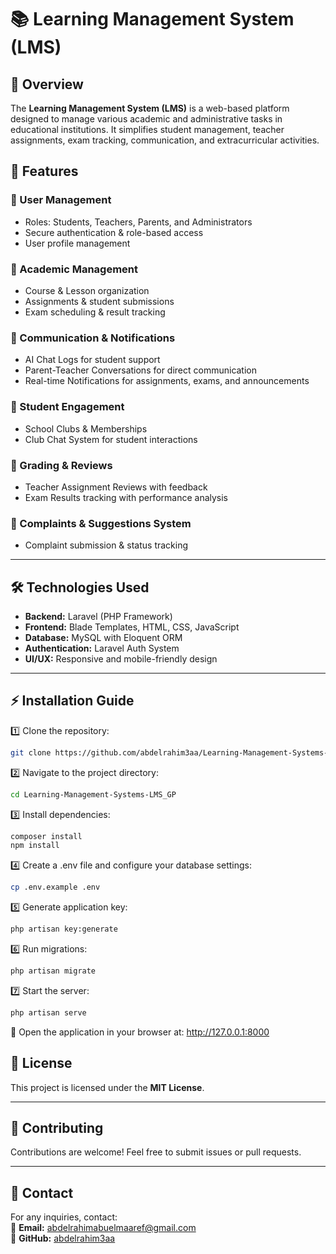 # 📚 Learning Management System (LMS)

## 📖 Overview  
The **Learning Management System (LMS)** is a web-based platform designed to manage various academic and administrative tasks in educational institutions. It simplifies student management, teacher assignments, exam tracking, communication, and extracurricular activities.

## 🚀 Features  

### 🔹 User Management  
- Roles: Students, Teachers, Parents, and Administrators  
- Secure authentication & role-based access  
- User profile management  

### 🔹 Academic Management  
- Course & Lesson organization  
- Assignments & student submissions  
- Exam scheduling & result tracking  

### 🔹 Communication & Notifications  
- AI Chat Logs for student support  
- Parent-Teacher Conversations for direct communication  
- Real-time Notifications for assignments, exams, and announcements  

### 🔹 Student Engagement  
- School Clubs & Memberships  
- Club Chat System for student interactions  

### 🔹 Grading & Reviews  
- Teacher Assignment Reviews with feedback  
- Exam Results tracking with performance analysis  

### 🔹 Complaints & Suggestions System  
- Complaint submission & status tracking  

---

## 🛠️ Technologies Used  
- **Backend:** Laravel (PHP Framework)  
- **Frontend:** Blade Templates, HTML, CSS, JavaScript  
- **Database:** MySQL with Eloquent ORM  
- **Authentication:** Laravel Auth System  
- **UI/UX:** Responsive and mobile-friendly design  

---

## ⚡ Installation Guide  

1️⃣ Clone the repository:  
```bash
git clone https://github.com/abdelrahim3aa/Learning-Management-Systems-LMS_GP.git
```

2️⃣ Navigate to the project directory:
```bash
cd Learning-Management-Systems-LMS_GP
```

3️⃣ Install dependencies:
```bash
composer install
npm install
```

4️⃣ Create a .env file and configure your database settings: 
```bash
cp .env.example .env
```

5️⃣ Generate application key:  
```bash
php artisan key:generate
```


6️⃣ Run migrations: 
```bash
php artisan migrate
```

7️⃣ Start the server:
```bash
php artisan serve

```
🔗 Open the application in your browser at:
http://127.0.0.1:8000

## 📜 License  
This project is licensed under the **MIT License**.

---

## 🤝 Contributing  
Contributions are welcome! Feel free to submit issues or pull requests.

---

## 📩 Contact  
For any inquiries, contact:  
📧 **Email:** abdelrahimabuelmaaref@gmail.com  
🔗 **GitHub:** [abdelrahim3aa](https://github.com/abdelrahim3aa)


